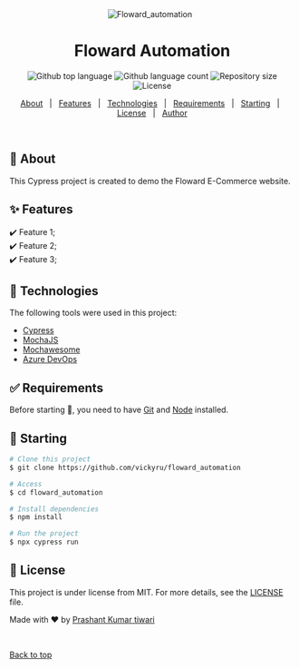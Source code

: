 <div align="center" id="top"> 
  <img src="./.github/app.gif" alt="Floward_automation" />
  &#xa0;

  <!-- <a href="https://floward_automation.netlify.app">Demo</a> -->
</div>

<h1 align="center">Floward Automation</h1>

<p align="center">
  <img alt="Github top language" src="https://img.shields.io/github/languages/top/vickyru/floward_automation?color=56BEB8">

  <img alt="Github language count" src="https://img.shields.io/github/languages/count/vickyru/floward_automation?color=56BEB8">

  <img alt="Repository size" src="https://img.shields.io/github/repo-size/vickyru/floward_automation?color=56BEB8">

  <img alt="License" src="https://img.shields.io/github/license/vickyru/floward_automation?color=56BEB8">

  <!-- <img alt="Github issues" src="https://img.shields.io/github/issues/vickyru/floward_automation?color=56BEB8" /> -->

  <!-- <img alt="Github forks" src="https://img.shields.io/github/forks/vickyru/floward_automation?color=56BEB8" /> -->

  <!-- <img alt="Github stars" src="https://img.shields.io/github/stars/vickyru/floward_automation?color=56BEB8" /> -->
</p>

<!-- Status -->

<!-- <h4 align="center"> 
	🚧  Floward_automation 🚀 Under construction...  🚧
</h4> 

<hr> -->

<p align="center">
  <a href="#dart-about">About</a> &#xa0; | &#xa0; 
  <a href="#sparkles-features">Features</a> &#xa0; | &#xa0;
  <a href="#rocket-technologies">Technologies</a> &#xa0; | &#xa0;
  <a href="#white_check_mark-requirements">Requirements</a> &#xa0; | &#xa0;
  <a href="#checkered_flag-starting">Starting</a> &#xa0; | &#xa0;
  <a href="#memo-license">License</a> &#xa0; | &#xa0;
  <a href="https://github.com/vickyru" target="_blank">Author</a>
</p>

<br>

## :dart: About ##

This Cypress project is created to demo the Floward E-Commerce website.

## :sparkles: Features ##

:heavy_check_mark: Feature 1;\
:heavy_check_mark: Feature 2;\
:heavy_check_mark: Feature 3;

## :rocket: Technologies ##

The following tools were used in this project:

- [Cypress](https://www.cypress.io/)
- [MochaJS](https://mochajs.org/)
- [Mochawesome](https://www.npmjs.com/package/cypress-mochawesome-reporter)
- [Azure DevOps](https://dev.azure.com/)

## :white_check_mark: Requirements ##

Before starting :checkered_flag:, you need to have [Git](https://git-scm.com) and [Node](https://nodejs.org/en/) installed.

## :checkered_flag: Starting ##

```bash
# Clone this project
$ git clone https://github.com/vickyru/floward_automation

# Access
$ cd floward_automation

# Install dependencies
$ npm install

# Run the project
$ npx cypress run
```

## :memo: License ##

This project is under license from MIT. For more details, see the [LICENSE](LICENSE.md) file.


Made with :heart: by <a href="https://github.com/vickyru" target="_blank">Prashant Kumar tiwari</a>

&#xa0;

<a href="#top">Back to top</a>
